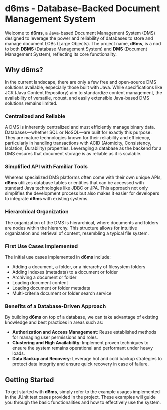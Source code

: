 # d6ms - Database-Backed Document Management System

Welcome to **d6ms**, a Java-based Document Management System (DMS) designed to leverage the power and reliability of databases to store and manage document LOBs (Large Objects). The project name, **d6ms**, is a nod to both **DBMS** (Database Management System) and **DMS** (Document Management System), reflecting its core functionality.

## Why d6ms?

In the current landscape, there are only a few free and open-source DMS solutions available, especially those built with Java. While specifications like JCR (Java Content Repository) aim to standardize content management, the availability of versatile, robust, and easily extensible Java-based DMS solutions remains limited.

### Centralized and Reliable

A DMS is inherently centralized and must efficiently manage binary data. Databases—whether SQL or NoSQL—are built for exactly this purpose. They are mature technologies known for their reliability and efficiency, particularly in handling transactions with ACID (Atomicity, Consistency, Isolation, Durability) properties. Leveraging a database as the backend for a DMS ensures that document storage is as reliable as it is scalable.

### Simplified API with Familiar Tools

Whereas specialized DMS platforms often come with their own unique APIs, **d6ms** utilizes database tables or entities that can be accessed with standard Java technologies like JDBC or JPA. This approach not only simplifies the development process but also makes it easier for developers to integrate **d6ms** with existing systems.

### Hierarchical Organization

The organization of the DMS is hierarchical, where documents and folders are nodes within the hierarchy. This structure allows for intuitive organization and retrieval of content, resembling a typical file system.

### First Use Cases Implemented

The initial use cases implemented in **d6ms** include:
- Adding a document, a folder, or a hierarchy of filesystem folders
- Adding indexes (metadata) to a document or folder
- Archiving a document or folder
- Loading document content
- Loading document or folder metadata
- Multi-criteria document or folder search service

### Benefits of a Database-Driven Approach

By building **d6ms** on top of a database, we can take advantage of existing knowledge and best practices in areas such as:
- **Authorization and Access Management**: Reuse established methods for managing user permissions and roles.
- **Clustering and High Availability**: Implement proven techniques to ensure the system remains operational and performant under heavy loads.
- **Data Backup and Recovery**: Leverage hot and cold backup strategies to protect data integrity and ensure quick recovery in case of failure.

## Getting Started

To get started with **d6ms**, simply refer to the example usages implemented in the JUnit test cases provided in the project. These examples will guide you through the basic functionalities and how to effectively use the system.
